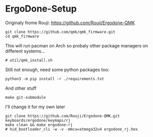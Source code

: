 # ErgoDone-Setup

Originaly frome Rouji: https://github.com/Rouji/Ergodone-QMK
```
git clone https://github.com/qmk/qmk_firmware.git
cd qmk_firmware
```
This will run pacman on Arch so probaly other package managers on different systems...
```
# util/qmk_install.sh
```
Still not enough, need some python packages too:
```
python3 -m pip install -r ./requirements.txt
```
And other stuff
```
make git-submodule
```

I'll change it for my own later
```
git clone https://github.com/Rouji/Ergodone-QMK.git keyboards/ergodone/keymaps/rj
make clean && make ergodone:rj
# hid_bootloader_cli -w -v -mmcu=atmega32u4 ergodone_rj.hex
```
